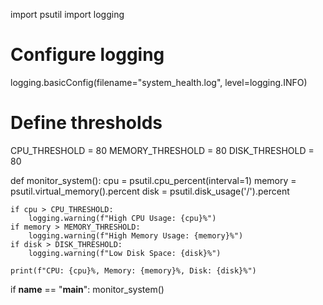import psutil
import logging

# Configure logging
logging.basicConfig(filename="system_health.log", level=logging.INFO)

# Define thresholds
CPU_THRESHOLD = 80
MEMORY_THRESHOLD = 80
DISK_THRESHOLD = 80

def monitor_system():
    cpu = psutil.cpu_percent(interval=1)
    memory = psutil.virtual_memory().percent
    disk = psutil.disk_usage('/').percent

    if cpu > CPU_THRESHOLD:
        logging.warning(f"High CPU Usage: {cpu}%")
    if memory > MEMORY_THRESHOLD:
        logging.warning(f"High Memory Usage: {memory}%")
    if disk > DISK_THRESHOLD:
        logging.warning(f"Low Disk Space: {disk}%")

    print(f"CPU: {cpu}%, Memory: {memory}%, Disk: {disk}%")

if __name__ == "__main__":
    monitor_system()
